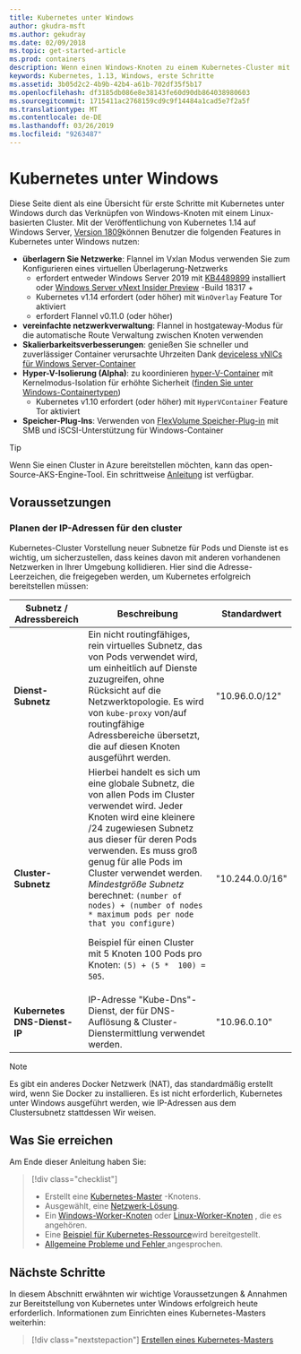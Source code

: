 ```yaml
---
title: Kubernetes unter Windows
author: gkudra-msft
ms.author: gekudray
ms.date: 02/09/2018
ms.topic: get-started-article
ms.prod: containers
description: Wenn einen Windows-Knoten zu einem Kubernetes-Cluster mit v1.13.
keywords: Kubernetes, 1.13, Windows, erste Schritte
ms.assetid: 3b05d2c2-4b9b-42b4-a61b-702df35f5b17
ms.openlocfilehash: df3185db086e8e38143fe60d90db864038980603
ms.sourcegitcommit: 1715411ac2768159cd9c9f14484a1cad5e7f2a5f
ms.translationtype: MT
ms.contentlocale: de-DE
ms.lasthandoff: 03/26/2019
ms.locfileid: "9263487"
---
```

# <a name="kubernetes-on-windows"></a>Kubernetes unter Windows #
Diese Seite dient als eine Übersicht für erste Schritte mit Kubernetes unter Windows durch das Verknüpfen von Windows-Knoten mit einem Linux-basierten Cluster. Mit der Veröffentlichung von Kubernetes 1.14 auf Windows Server, [Version 1809](https://docs.microsoft.com/en-us/windows-server/get-started/whats-new-in-windows-server-1809#container-networking-with-kubernetes)können Benutzer die folgenden Features in Kubernetes unter Windows nutzen:

  - **überlagern Sie Netzwerke**: Flannel im Vxlan Modus verwenden Sie zum Konfigurieren eines virtuellen Überlagerung-Netzwerks
    - erfordert entweder Windows Server 2019 mit [KB4489899](https://support.microsoft.com/en-us/help/4489899) installiert oder [Windows Server vNext Insider Preview](https://blogs.windows.com/windowsexperience/tag/windows-insider-program/) -Build 18317 +
    - Kubernetes v1.14 erfordert (oder höher) mit `WinOverlay` Feature Tor aktiviert
    - erfordert Flannel v0.11.0 (oder höher)
  - **vereinfachte netzwerkverwaltung**: Flannel in hostgateway-Modus für die automatische Route Verwaltung zwischen Knoten verwenden
  - **Skalierbarkeitsverbesserungen**: genießen Sie schneller und zuverlässiger Container verursachte Uhrzeiten Dank [deviceless vNICs für Windows Server-Container](https://blogs.technet.microsoft.com/networking/2018/04/27/network-start-up-and-performance-improvements-in-windows-10-spring-creators-update-and-windows-server-version-1803/)
  - **Hyper-V-Isolierung (Alpha)**: zu koordinieren [hyper-V-Container](https://kubernetes.io/docs/getting-started-guides/windows/#hyper-v-containers) mit Kernelmodus-Isolation für erhöhte Sicherheit ([finden Sie unter Windows-Containertypen](https://docs.microsoft.com/en-us/virtualization/windowscontainers/about/#windows-container-types))
    - Kubernetes v1.10 erfordert (oder höher) mit `HyperVContainer` Feature Tor aktiviert
  - **Speicher-Plug-Ins**: Verwenden von [FlexVolume Speicher-Plug-in](https://github.com/Microsoft/K8s-Storage-Plugins) mit SMB und iSCSI-Unterstützung für Windows-Container

> [!TIP] 
> Wenn Sie einen Cluster in Azure bereitstellen möchten, kann das open-Source-AKS-Engine-Tool. Ein schrittweise [Anleitung](https://github.com/Azure/aks-engine/blob/master/docs/topics/windows.md) ist verfügbar.

## <a name="prerequisites"></a>Voraussetzungen ##

### <a name="plan-ip-addressing-for-your-cluster"></a>Planen der IP-Adressen für den cluster ###
<a name="definitions"></a>Kubernetes-Cluster Vorstellung neuer Subnetze für Pods und Dienste ist es wichtig, um sicherzustellen, dass keines davon mit anderen vorhandenen Netzwerken in Ihrer Umgebung kollidieren. Hier sind die Adresse-Leerzeichen, die freigegeben werden, um Kubernetes erfolgreich bereitstellen müssen:

| Subnetz / Adressbereich | Beschreibung | Standardwert |
| --------- | ------------- | ------------- |
| <a name="service-subnet-def"></a>**Dienst-Subnetz** | Ein nicht routingfähiges, rein virtuelles Subnetz, das von Pods verwendet wird, um einheitlich auf Dienste zuzugreifen, ohne Rücksicht auf die Netzwerktopologie. Es wird von `kube-proxy` von/auf routingfähige Adressbereiche übersetzt, die auf diesen Knoten ausgeführt werden. | "10.96.0.0/12" |
| <a name="cluster-subnet-def"></a>**Cluster-Subnetz** |  Hierbei handelt es sich um eine globale Subnetz, die von allen Pods im Cluster verwendet wird. Jeder Knoten wird eine kleinere /24 zugewiesen Subnetz aus dieser für deren Pods verwenden. Es muss groß genug für alle Pods im Cluster verwendet werden. *Mindestgröße Subnetz* berechnet: `(number of nodes) + (number of nodes * maximum pods per node that you configure)` <p/>Beispiel für einen Cluster mit 5 Knoten 100 Pods pro Knoten: `(5) + (5 *  100) = 505`.  | "10.244.0.0/16" |
| **Kubernetes DNS-Dienst-IP** | IP-Adresse "Kube-Dns"-Dienst, der für DNS-Auflösung & Cluster-Dienstermittlung verwendet werden. | "10.96.0.10" |
> [!NOTE]
> Es gibt ein anderes Docker Netzwerk (NAT), das standardmäßig erstellt wird, wenn Sie Docker zu installieren. Es ist nicht erforderlich, Kubernetes unter Windows ausgeführt werden, wie IP-Adressen aus dem Clustersubnetz stattdessen Wir weisen.



## <a name="what-you-will-accomplish"></a>Was Sie erreichen ##

Am Ende dieser Anleitung haben Sie:

> [!div class="checklist"]
> * Erstellt eine [Kubernetes-Master](./creating-a-linux-master.md) -Knotens.  
> * Ausgewählt, eine [Netzwerk-Lösung](./network-topologies.md).  
> * Ein [Windows-Worker-Knoten](./joining-windows-workers.md) oder [Linux-Worker-Knoten](./joining-linux-workers.md) , die es angehören.  
> * Eine [Beispiel für Kubernetes-Ressource](./deploying-resources.md)wird bereitgestellt.  
> * [Allgemeine Probleme und Fehler ](./common-problems.md) angesprochen.

## <a name="next-steps"></a>Nächste Schritte ##
In diesem Abschnitt erwähnten wir wichtige Voraussetzungen & Annahmen zur Bereitstellung von Kubernetes unter Windows erfolgreich heute erforderlich. Informationen zum Einrichten eines Kubernetes-Masters weiterhin:

> [!div class="nextstepaction"]
> [Erstellen eines Kubernetes-Masters](./creating-a-linux-master.md)